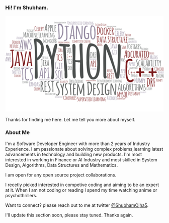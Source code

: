 ### Hi! I'm Shubham.

![](https://github.com/ShubhamOjha/shubhamojha/blob/master/Screenshot%20from%202020-07-11%2019-25-26.png)

Thanks for finding me here. Let me tell you more about myself.

### About Me

I'm a Software Developer Engineer with more than 2 years of Industry Experience. I am passionate about solving complex problems,learning latest advancements in technology and building new products. I'm most interested in working in Finance or AI Industry and most skilled in System Design, Algorithms, Data Structures and Mathematics.

I am open for any open source project collaborations.

I recetly picked interested in competive coding and aiming to be an expert at it. When I am not coding or reading I spend my time watching anime or psychothrillers.

Want to connect? please reach out to me at twitter [@ShubhamOjha5](https://twitter.com/ShubhamOjha5). 

I'll update this section soon, please stay tuned. Thanks again.
